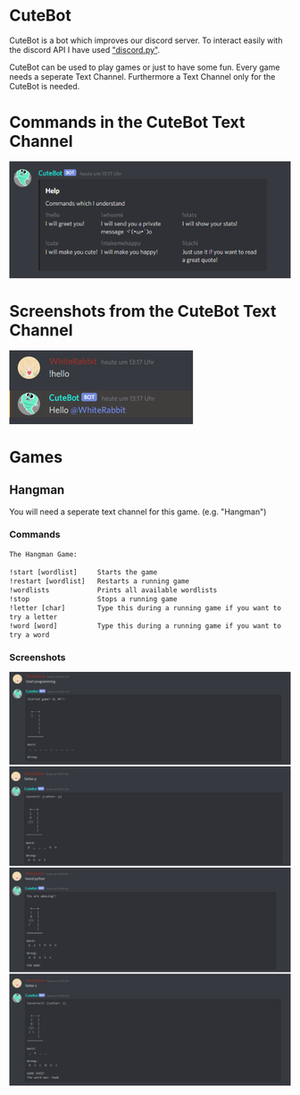 # CuteBot
CuteBot is a bot which improves our discord server. To interact easily with the discord API I have used ["discord.py"](https://discordpy.readthedocs.io/en/latest/).

CuteBot can be used to play games or just to have some fun. Every game needs a seperate Text Channel. Furthermore a Text Channel only for the CuteBot is needed.

# Commands in the CuteBot Text Channel
![Screenshot where the CuteBot help menu is displayed](.doc/Screenshots/CuteBot/Help.png)

# Screenshots from the CuteBot Text Channel
![Screenshot where the CuteBot greets someone](.doc/Screenshots/CuteBot/Hello_Command.png)

# Games

## Hangman
You will need a seperate text channel for this game. (e.g. "Hangman")

### Commands
```
The Hangman Game:

!start [wordlist]     Starts the game
!restart [wordlist]   Restarts a running game
!wordlists            Prints all available wordlists
!stop                 Stops a running game
!letter [char]        Type this during a running game if you want to try a letter
!word [word]          Type this during a running game if you want to try a word
```

### Screenshots
![Screenshot where the Game was started](.doc/Screenshots/Hangman/Start_Game.png)
![Screenshot where the letter command was used](.doc/Screenshots/Hangman/Letter_Command.png)
![Screenshot where the word command was used](.doc/Screenshots/Hangman/Word_Command.png)
![Screenshot where the Game was lost](.doc/Screenshots/Hangman/Loosing.png)
